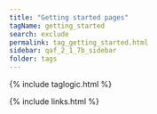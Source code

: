 ```yaml
---
title: "Getting started pages"
tagName: getting_started
search: exclude
permalink: tag_getting_started.html
sidebar: qaf_2_1_7b_sidebar
folder: tags
---
```

{% include taglogic.html %}

{% include links.html %}
